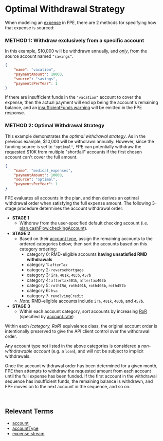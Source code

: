 # Optimal Withdrawal Strategy

When modeling an [expense](terms.md#expense-stream) in FPE, there are 2 methods for specifying how that expense is sourced:


### METHOD 1: Withdraw exclusively from a specific account

In this example, $10,000 will be withdrawn annually, and <u>_only_</u>, from the source account named `"savings"`.

```json
{
    "name": "vacation",
    "paymentAmount": 10000,
    "source": "savings",
    "paymentsPerYear": 1
}
```

If there are insufficient funds in the `"vacation"` account to cover the expense, then the actual payment will end up being the account's remaining balance, and an [insufficientFunds warning](README.md#what-is-a-warning) will be emitted in the FPE response.

### METHOD 2: Optimal Withdrawal Strategy

This example demonstrates the _optimal withdrawal strategy_. As in the previous example, $10,000 will be withdrawn annually.  However, since the funding source is set to `"optimal"`, FPE can potentially withdraw the requested $10K from multiple "shortfall" accounts if the first chosen account can't cover the full amount.

```json
{
    "name": "medical_expenses",
    "paymentAmount": 10000,
    "source": "optimal",
    "paymentsPerYear": 1
}
```

FPE evaluates all accounts in the plan, and then derives an optimal withdrawal order when satisfying the full expense amount.  The following 3-stage procedure determines the account withdrawal order:

- **STAGE 1**
    - Withdraw from the user-specified default checking account (i.e. [plan.cashFlow.checkingAccount](datatypes.md#cashflow)).
- **STAGE 2**
    - Based on their [account type](datatypes.md#accounttype), assign the remaining accounts to the ordered categories below; then sort the accounts based on this category ordering:
        - category 0: RMD-eligible accounts <b>having unsatisfied RMD withdrawals</b>
        - category 1: `afterTax`
        - category 2: `reverseMortgage`
        - category 3: `ira`, `401k`, `403b`, `457b`
        - category 4: `aftertax401k`, `aftertax403b`
        - category 5: `rothIRA`, `roth401k`, `roth403b`, `roth457b`
        - category 6: `hsa`
        - category 7: `revolvingCredit`
    - _Note:_ RMD-eligible accounts include `ira`, `401k`, `403b`, and `457b`.
- **STAGE 3**
    - Within each account category, sort accounts by increasing [RoR](https://www.investopedia.com/terms/r/rateofreturn.asp) (specified by [account.rate](datatypes.md#account))

Within each _(category, RoR)_ equivalence class, the original account order is intentionally preserved to give the API client control over the withdrawal order.

Any account type not listed in the above categories is considered a _non-withdrawable account_ (e.g. a `loan`), and will not be subject to implicit withdrawals.

Once the account withdrawal order has been determined for a given month, FPE then attempts to withdraw the requested amount from each account until the full expense has been funded.  If the first account in the withdrawal sequence has insufficient funds, the remaining balance is withdrawn, and FPE moves on to the next account in the sequence, and so on.

<br/>

## Relevant Terms

- [account](datatypes.md#account)
- [accountType](datatypes.md#accounttype)
- [expense stream](terms.md#expense-stream)
